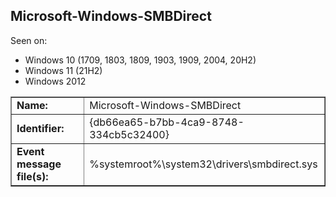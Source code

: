 ## Microsoft-Windows-SMBDirect

Seen on:
* Windows 10 (1709, 1803, 1809, 1903, 1909, 2004, 20H2)
* Windows 11 (21H2)
* Windows 2012

<table border="1" class="docutils">
  <tbody>
    <tr>
      <td><b>Name:</b></td>
      <td>Microsoft-Windows-SMBDirect</td>
    </tr>
    <tr>
      <td><b>Identifier:</b></td>
      <td>{db66ea65-b7bb-4ca9-8748-334cb5c32400}</td>
    </tr>
    <tr>
      <td><b>Event message file(s):</b></td>
      <td>%systemroot%\system32\drivers\smbdirect.sys</td>
    </tr>
  </tbody>
</table>

&nbsp;

